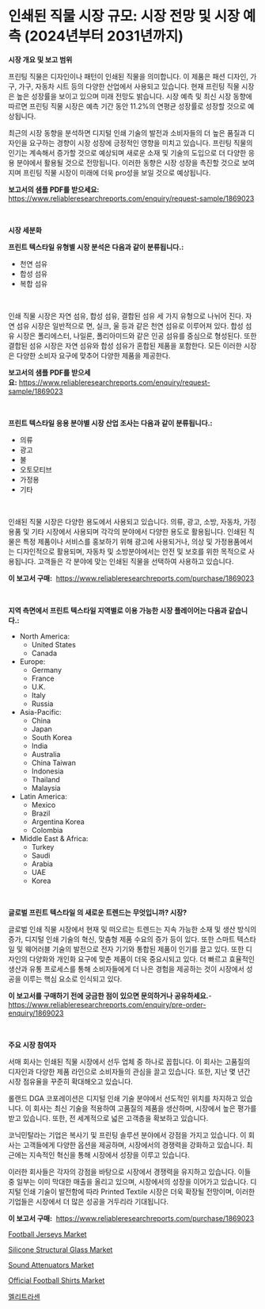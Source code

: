 <p><h1>인쇄된 직물 시장 규모: 시장 전망 및 시장 예측 (2024년부터 2031년까지)</h1></p><p><strong>시장 개요 및 보고 범위</strong></p>
<p><p>프린팅 직물은 디자인이나 패턴이 인쇄된 직물을 의미합니다. 이 제품은 패션 디자인, 가구, 가구, 자동차 시트 등의 다양한 산업에서 사용되고 있습니다. 현재 프린팅 직물 시장은 높은 성장률을 보이고 있으며 미래 전망도 밝습니다. 시장 예측 및 최신 시장 동향에 따르면 프린팅 직물 시장은 예측 기간 동안 11.2%의 연평균 성장률로 성장할 것으로 예상됩니다. </p><p>최근의 시장 동향을 분석하면 디지털 인쇄 기술의 발전과 소비자들의 더 높은 품질과 디자인을 요구하는 경향이 시장 성장에 긍정적인 영향을 미치고 있습니다. 프린팅 직물의 인기는 계속해서 증가할 것으로 예상되며 새로운 소재 및 기술의 도입으로 더 다양한 응용 분야에서 활용될 것으로 전망됩니다. 이러한 동향은 시장 성장을 촉진할 것으로 보여지며 프린팅 직물 시장이 미래에 더욱 pro성을 보일 것으로 예상됩니다.</p></p>
<p><strong>보고서의 샘플 PDF를 받으세요:</strong> <a href="https://www.reliableresearchreports.com/enquiry/request-sample/1869023">https://www.reliableresearchreports.com/enquiry/request-sample/1869023</a></p>
<p>&nbsp;</p>
<p><strong>시장 세분화</strong></p>
<p><strong>프린트 텍스타일 유형별 시장 분석은 다음과 같이 분류됩니다.:</strong></p>
<p><ul><li>천연 섬유</li><li>합성 섬유</li><li>복합 섬유</li></ul></p>
<p>&nbsp;</p>
<p><p>인쇄 직물 시장은 자연 섬유, 합성 섬유, 결합된 섬유 세 가지 유형으로 나뉘어 진다. 자연 섬유 시장은 일반적으로 면, 실크, 울 등과 같은 천연 섬유로 이루어져 있다. 합성 섬유 시장은 폴리에스터, 나일론, 폴리아미드와 같은 인공 섬유를 중심으로 형성된다. 또한 결합된 섬유 시장은 자연 섬유와 합성 섬유가 혼합된 제품을 포함한다. 모든 이러한 시장은 다양한 소비자 요구에 맞추어 다양한 제품을 제공한다.</p></p>
<p><strong>보고서의 샘플 PDF를 받으세요:</strong>&nbsp;<a href="https://www.reliableresearchreports.com/enquiry/request-sample/1869023">https://www.reliableresearchreports.com/enquiry/request-sample/1869023</a></p>
<p>&nbsp;</p>
<p><strong> 프린트 텍스타일 응용 분야별 시장 산업 조사는 다음과 같이 분류됩니다.:</strong></p>
<p><ul><li>의류</li><li>광고</li><li>불</li><li>오토모티브</li><li>가정용</li><li>기타</li></ul></p>
<p>&nbsp;</p>
<p><p>인쇄된 직물 시장은 다양한 용도에서 사용되고 있습니다. 의류, 광고, 소방, 자동차, 가정용품 및 기타 시장에서 사용되며 각각의 분야에서 다양한 용도로 활용됩니다. 인쇄된 직물은 특정 제품이나 서비스를 홍보하기 위해 광고에 사용되거나, 의상 및 가정용품에서는 디자인적으로 활용되며, 자동차 및 소방분야에서는 안전 및 보호를 위한 목적으로 사용됩니다. 고객들은 각 분야에 맞는 인쇄된 직물을 선택하여 사용하고 있습니다.</p></p>
<p><strong>이 보고서 구매:</strong>&nbsp; <a href="https://www.reliableresearchreports.com/purchase/1869023">https://www.reliableresearchreports.com/purchase/1869023</a></p>
<p>&nbsp;</p>
<p><strong>지역 측면에서 프린트 텍스타일 지역별로 이용 가능한 시장 플레이어는 다음과 같습니다.:</strong></p>
<p><ul>
    <li>
        North America:
        <ul>
            <li>United States</li>
            <li>Canada</li>
        </ul>
    </li>
    <li>
        Europe:
        <ul>
            <li>Germany</li>
            <li>France</li>
            <li>U.K.</li>
            <li>Italy</li>
            <li>Russia</li>
        </ul>
    </li>
    <li>
        Asia-Pacific:
        <ul>
            <li>China</li>
            <li>Japan</li>
            <li>South Korea</li>
            <li>India</li>
            <li>Australia</li>
            <li>China Taiwan</li>
            <li>Indonesia</li>
            <li>Thailand</li>
            <li>Malaysia</li>
        </ul>
    </li>
    <li>
        Latin America:
        <ul>
            <li>Mexico</li>
            <li>Brazil</li>
            <li>Argentina Korea</li>
            <li>Colombia</li>
        </ul>
    </li>
    <li>
        Middle East & Africa:
        <ul>
            <li>Turkey</li>
            <li>Saudi</li>
            <li>Arabia</li>
            <li>UAE</li>
            <li>Korea</li>
        </ul>
    </li>
    </ul></p>
<p>&nbsp;</p>
<p><strong>글로벌 프린트 텍스타일 의 새로운 트렌드는 무엇입니까? 시장?</strong></p>
<p><p>글로벌 인쇄 직물 시장에서 현재 및 떠오르는 트렌드는 지속 가능한 소재 및 생산 방식의 증가, 디지털 인쇄 기술의 혁신, 맞춤형 제품 수요의 증가 등이 있다. 또한 스마트 텍스타일 및 웨어러블 기술의 발전으로 전자 기기와 통합된 제품이 인기를 끌고 있다. 또한 디자인의 다양화와 개인화 요구에 맞춘 제품이 더욱 중요시되고 있다. 더 빠르고 효율적인 생산과 유통 프로세스를 통해 소비자들에게 더 나은 경험을 제공하는 것이 시장에서 성공을 이루는 핵심 요소로 인식되고 있다.</p></p>
<p><strong>이 보고서를 구매하기 전에 궁금한 점이 있으면 문의하거나 공유하세요.</strong>- <a href="https://www.reliableresearchreports.com/enquiry/pre-order-enquiry/1869023">https://www.reliableresearchreports.com/enquiry/pre-order-enquiry/1869023</a></p>
<p>&nbsp;</p>
<p><strong>주요 시장 참여자</strong></p>
<p><p>서매 회사는 인쇄된 직물 시장에서 선두 업체 중 하나로 꼽힙니다. 이 회사는 고품질의 디자인과 다양한 제품 라인으로 소비자들의 관심을 끌고 있습니다. 또한, 지난 몇 년간 시장 점유율을 꾸준히 확대해오고 있습니다.</p><p>롤랜드 DGA 코포레이션은 디지털 인쇄 기술 분야에서 선도적인 위치를 차지하고 있습니다. 이 회사는 최신 기술을 적용하여 고품질의 제품을 생산하며, 시장에서 높은 평가를 받고 있습니다. 또한, 전 세계적으로 넓은 고객층을 확보하고 있습니다.</p><p>코닉민탈라는 기업은 복사기 및 프린팅 솔루션 분야에서 강점을 가지고 있습니다. 이 회사는 고객들에게 다양한 옵션을 제공하며, 시장에서의 경쟁력을 강화하고 있습니다. 최근에는 지속적인 혁신을 통해 시장에서 성장을 이루고 있습니다.</p><p>이러한 회사들은 각자의 강점을 바탕으로 시장에서 경쟁력을 유지하고 있습니다. 이들 중 일부는 이미 막대한 매출을 올리고 있으며, 시장에서의 성장을 이어가고 있습니다. 디지털 인쇄 기술이 발전함에 따라 Printed Textile 시장은 더욱 확장될 전망이며, 이러한 기업들은 시장에서 더 많은 성공을 거두리라 기대됩니다.</p></p>
<p><strong>이 보고서 구매:</strong>&nbsp;&nbsp;<a href="https://www.reliableresearchreports.com/purchase/1869023">https://www.reliableresearchreports.com/purchase/1869023</a></p>
<p><p><a href="https://github.com/okotobwrhuteie/Market-Research-Report-List-1/blob/main/football-jerseys-market.md">Football Jerseys Market</a></p><p><a href="https://issuu.com/reportprime-2/docs/silicone-structural-glass-market-size-2030.pptx">Silicone Structural Glass Market</a></p><p><a href="https://view.publitas.com/reportprime-1/sound-attenuators-market-growth-market-trends-covid-19-impact-and-forecasts-for-period-from-2024-2031/">Sound Attenuators Market</a></p><p><a href="https://github.com/myacatherineblakecaczo9vcsw/Market-Research-Report-List-1/blob/main/official-football-shirts-market.md">Official Football Shirts Market</a></p><p><a href="https://medium.com/@deangaylotyrd8909867/melitracen-%EC%8B%9C%EC%9E%A5-%EC%A1%B0%EC%82%AC-%EB%B3%B4%EA%B3%A0%EC%84%9C-%EC%97%AD%EC%82%AC-%EB%B0%8F-2024%EB%85%84%EB%B6%80%ED%84%B0-2031%EB%85%84%EA%B9%8C%EC%A7%80%EC%9D%98-%EC%98%88%EC%B8%A1-e9c0739674e2">멜리트라센</a></p></p>
